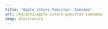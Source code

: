 ```yaml
---
title: "Apple iStore Pakistan- Zamzama"
url: /karachi/apple-istore-pakistan-zamzama/
shop: electronics
---
```

